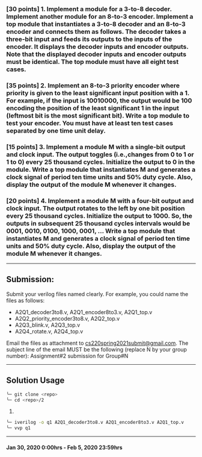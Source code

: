 ### [30 points] 1. Implement a module for a 3-to-8 decoder. Implement another module for an 8-to-3 encoder. Implement a top module that instantiates a 3-to-8 decoder and an 8-to-3 encoder and connects them as follows. The decoder takes a three-bit input and feeds its outputs to the inputs of the encoder. It displays the decoder inputs and encoder outputs. Note that the displayed decoder inputs and encoder outputs must be identical. The top module must have all eight test cases.

### [35 points] 2. Implement an 8-to-3 priority encoder where priority is given to the least significant input position with a 1. For example, if the input is 10010000, the output would be 100 encoding the position of the least significant 1 in the input (leftmost bit is the most significant bit). Write a top module to test your encoder. You must have at least ten test cases separated by one time unit delay.

### [15 points] 3. Implement a module M with a single-bit output and clock input. The output toggles (i.e.,changes from 0 to 1 or 1 to 0) every 25 thousand cycles. Initialize the output to 0 in the module. Write a top module that instantiates M and generates a clock signal of period ten time units and 50% duty cycle. Also, display the output of the module M whenever it changes.

### [20 points] 4. Implement a module M with a four-bit output and clock input. The output rotates to the left by one bit position every 25 thousand cycles. Initialize the output to 1000. So, the outputs in subsequent 25 thousand cycles intervals would be 0001, 0010, 0100, 1000, 0001, ... Write a top module that instantiates M and generates a clock signal of period ten time units and 50% duty cycle. Also, display the output of the module M whenever it changes.

----------------
## Submission:
Submit your verilog files named clearly. For example, you could name the
files as follows:

* A2Q1_decoder3to8.v, A2Q1_encoder8to3.v, A2Q1_top.v
* A2Q2_priority_encoder3to8.v, A2Q2_top.v
* A2Q3_blink.v, A2Q3_top.v
* A2Q4_rotate.v, A2Q4_top.v

Email the files as attachment to cs220spring2021submit@gmail.com. The subject line of the email MUST be the
following (replace N by your group number): Assignment#2 submission for Group#N

---------------
## Solution Usage
```bash
╰─ git clone <repo>
╰─ cd <repo>/2
```
1.
```bash
╰─ iverilog -o q1 A2Q1_decoder3to8.v A2Q1_encoder8to3.v A2Q1_top.v
╰─ vvp q1 
```

---------------
#### Jan 30, 2020 0:00hrs - Feb 5, 2020 23:59hrs